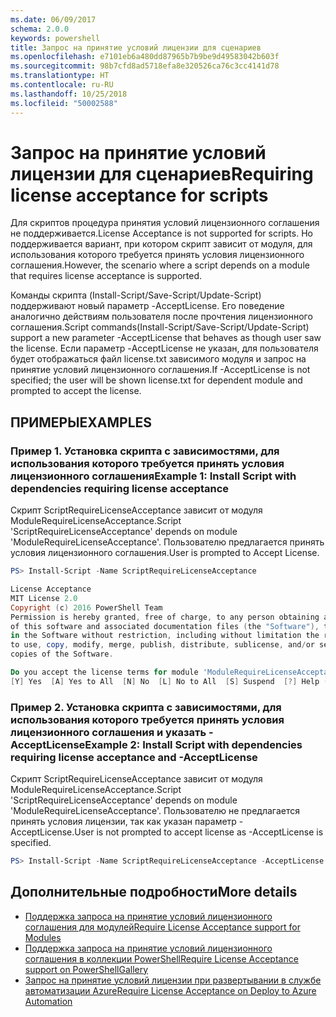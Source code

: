 ```yaml
---
ms.date: 06/09/2017
schema: 2.0.0
keywords: powershell
title: Запрос на принятие условий лицензии для сценариев
ms.openlocfilehash: e7101eb6a480dd87965b7b9be9d49583042b603f
ms.sourcegitcommit: 98b7cfd8ad5718efa8e320526ca76c3cc4141d78
ms.translationtype: HT
ms.contentlocale: ru-RU
ms.lasthandoff: 10/25/2018
ms.locfileid: "50002588"
---
```

# <a name="requiring-license-acceptance-for-scripts"></a><span data-ttu-id="017ad-103">Запрос на принятие условий лицензии для сценариев</span><span class="sxs-lookup"><span data-stu-id="017ad-103">Requiring license acceptance for scripts</span></span>

<span data-ttu-id="017ad-104">Для скриптов процедура принятия условий лицензионного соглашения не поддерживается.</span><span class="sxs-lookup"><span data-stu-id="017ad-104">License Acceptance is not supported for scripts.</span></span> <span data-ttu-id="017ad-105">Но поддерживается вариант, при котором скрипт зависит от модуля, для использования которого требуется принять условия лицензионного соглашения.</span><span class="sxs-lookup"><span data-stu-id="017ad-105">However, the scenario where a script depends on a module that requires license acceptance is supported.</span></span>

<span data-ttu-id="017ad-106">Команды скрипта (Install-Script/Save-Script/Update-Script) поддерживают новый параметр -AcceptLicense. Его поведение аналогично действиям пользователя после прочтения лицензионного соглашения.</span><span class="sxs-lookup"><span data-stu-id="017ad-106">Script commands(Install-Script/Save-Script/Update-Script) support a new parameter -AcceptLicense that behaves as though user saw the license.</span></span> <span data-ttu-id="017ad-107">Если параметр -AcceptLicense не указан, для пользователя будет отображаться файл license.txt зависимого модуля и запрос на принятие условий лицензионного соглашения.</span><span class="sxs-lookup"><span data-stu-id="017ad-107">If -AcceptLicense is not specified; the user will be shown license.txt for dependent module and prompted to accept the license.</span></span>

## <a name="examples"></a><span data-ttu-id="017ad-108">ПРИМЕРЫ</span><span class="sxs-lookup"><span data-stu-id="017ad-108">EXAMPLES</span></span>

### <a name="example-1-install-script-with-dependencies-requiring-license-acceptance"></a><span data-ttu-id="017ad-109">Пример 1. Установка скрипта с зависимостями, для использования которого требуется принять условия лицензионного соглашения</span><span class="sxs-lookup"><span data-stu-id="017ad-109">Example 1: Install Script with dependencies requiring license acceptance</span></span>

<span data-ttu-id="017ad-110">Скрипт ScriptRequireLicenseAcceptance зависит от модуля ModuleRequireLicenseAcceptance.</span><span class="sxs-lookup"><span data-stu-id="017ad-110">Script 'ScriptRequireLicenseAcceptance' depends on module 'ModuleRequireLicenseAcceptance'.</span></span> <span data-ttu-id="017ad-111">Пользователю предлагается принять условия лицензионного соглашения.</span><span class="sxs-lookup"><span data-stu-id="017ad-111">User is prompted to Accept License.</span></span>

```PowerShell
PS> Install-Script -Name ScriptRequireLicenseAcceptance

License Acceptance
MIT License 2.0
Copyright (c) 2016 PowerShell Team
Permission is hereby granted, free of charge, to any person obtaining a copy
of this software and associated documentation files (the "Software"), to deal
in the Software without restriction, including without limitation the rights
to use, copy, modify, merge, publish, distribute, sublicense, and/or sell
copies of the Software.

Do you accept the license terms for module 'ModuleRequireLicenseAcceptance'.
[Y] Yes  [A] Yes to All  [N] No  [L] No to All  [S] Suspend  [?] Help (default is "N"):
```

### <a name="example-2-install-script-with-dependencies-requiring-license-acceptance-and--acceptlicense"></a><span data-ttu-id="017ad-112">Пример 2. Установка скрипта с зависимостями, для использования которого требуется принять условия лицензионного соглашения и указать -AcceptLicense</span><span class="sxs-lookup"><span data-stu-id="017ad-112">Example 2: Install Script with dependencies requiring license acceptance and -AcceptLicense</span></span>

<span data-ttu-id="017ad-113">Скрипт ScriptRequireLicenseAcceptance зависит от модуля ModuleRequireLicenseAcceptance.</span><span class="sxs-lookup"><span data-stu-id="017ad-113">Script 'ScriptRequireLicenseAcceptance' depends on module 'ModuleRequireLicenseAcceptance'.</span></span> <span data-ttu-id="017ad-114">Пользователю не предлагается принять условия лицензии, так как указан параметр -AcceptLicense.</span><span class="sxs-lookup"><span data-stu-id="017ad-114">User is not prompted to accept license as -AcceptLicense is specified.</span></span>

```PowerShell
PS> Install-Script -Name ScriptRequireLicenseAcceptance -AcceptLicense
```

## <a name="more-details"></a><span data-ttu-id="017ad-115">Дополнительные подробности</span><span class="sxs-lookup"><span data-stu-id="017ad-115">More details</span></span>

- [<span data-ttu-id="017ad-116">Поддержка запроса на принятие условий лицензионного соглашения для модулей</span><span class="sxs-lookup"><span data-stu-id="017ad-116">Require License Acceptance support for Modules</span></span>](module-license-acceptance.md)
- [<span data-ttu-id="017ad-117">Поддержка запроса на принятие условий лицензионного соглашения в коллекции PowerShell</span><span class="sxs-lookup"><span data-stu-id="017ad-117">Require License Acceptance support on PowerShellGallery</span></span>](../how-to/working-with-packages/packages-that-require-license-acceptance.md)
- [<span data-ttu-id="017ad-118">Запрос на принятие условий лицензии при развертывании в службе автоматизации Azure</span><span class="sxs-lookup"><span data-stu-id="017ad-118">Require License Acceptance on Deploy to Azure Automation</span></span>](../how-to/working-with-packages/deploy-to-azure-automation.md)

